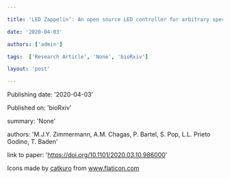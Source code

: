 ---
title: 'LED Zappelin’: An open source LED controller for arbitrary spectrum visual stimulation and optogenetics during 2-photon imaging | bioRxiv'
date: '2020-04-03'
authors: ['admin']
tags:  ['Research Article', 'None', 'bioRxiv']
layout: 'post'
---
Publishing date: '2020-04-03'

Published on: 'bioRxiv'

summary: 'None'

authors: 'M.J.Y. Zimmermann,  A.M. Chagas,  P. Bartel,  S. Pop,  L.L. Prieto Godino,  T. Baden'

link to paper: 'https://doi.org/10.1101/2020.03.10.986000'

Icons made by <a href="https://www.flaticon.com/free-icon/bookshelves_3576884" title="catkuro">catkuro</a> from <a href="https://www.flaticon.com/" title="Flaticon"> www.flaticon.com</a>